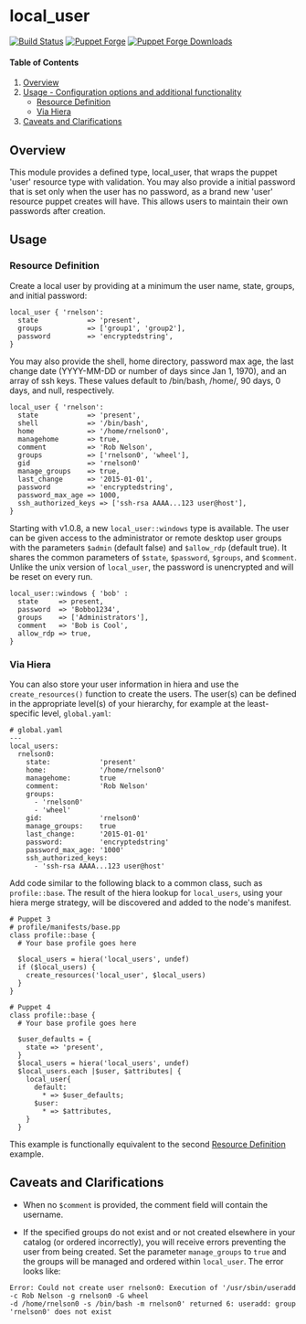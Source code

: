 # local_user

[![Build Status](https://travis-ci.org/rnelson0/puppet-local_user.png?branch=master)](https://travis-ci.org/rnelson0/puppet-local_user)
[![Puppet Forge](http://img.shields.io/puppetforge/v/rnelson0/local_user.svg)](https://forge.puppetlabs.com/rnelson0/local_user)
[![Puppet Forge Downloads](http://img.shields.io/puppetforge/dt/rnelson0/local_user.svg)](https://forge.puppetlabs.com/rnelson0/local_user)

#### Table of Contents

1. [Overview](#overview)
2. [Usage - Configuration options and additional functionality](#usage)
    * [Resource Definition](#resource-definition)
    * [Via Hiera](#via-hiera)
3. [Caveats and Clarifications](#caveats-and-clarifications)


## Overview

This module provides a defined type, local_user, that wraps the puppet 'user'
resource type with validation. You may also provide a initial password that is
set only when the user has no password, as a brand new 'user' resource puppet
creates will have. This allows users to maintain their own passwords after
creation.

## Usage

### Resource Definition

Create a local user by providing at a minimum the user name, state,
groups, and initial password:

    local_user { 'rnelson':
      state            => 'present',
      groups           => ['group1', 'group2'],
      password         => 'encryptedstring',
    }

You may also provide the shell, home directory, password max age, the last
change date (YYYY-MM-DD or number of days since Jan 1, 1970), and an array of ssh keys. These values
default to /bin/bash, /home/<username>, 90 days, 0 days, and null, respectively.

    local_user { 'rnelson':
      state            => 'present',
      shell            => '/bin/bash',
      home             => '/home/rnelson0',
      managehome       => true,
      comment          => 'Rob Nelson',
      groups           => ['rnelson0', 'wheel'],
      gid              => 'rnelson0'
      manage_groups    => true,
      last_change      => '2015-01-01',
      password         => 'encryptedstring',
      password_max_age => 1000,
      ssh_authorized_keys => ['ssh-rsa AAAA...123 user@host'],
    }

Starting with v1.0.8, a new `local_user::windows` type is available.
The user can be given access to the administrator or remote desktop user groups with the parameters `$admin` (default false) and `$allow_rdp` (default true).
It shares the common parameters of `$state`, `$password`, `$groups`, and `$comment`.
Unlike the unix version of `local_user`, the password is unencrypted and will be reset on every run.

    local_user::windows { 'bob' :
      state     => present,
      password  => 'Bobbo1234',
      groups    => ['Administrators'],
      comment   => 'Bob is Cool',
      allow_rdp => true,
    }

### Via Hiera

You can also store your user information in hiera and use the `create_resources()` function to create the users. The user(s) can be defined in the appropriate level(s) of your hierarchy, for example at the least-specific level, `global.yaml`:

````
# global.yaml
---
local_users:
  rnelson0:
    state:            'present'
    home:             '/home/rnelson0'
    managehome:       true
    comment:          'Rob Nelson'
    groups:
      - 'rnelson0'
      - 'wheel'
    gid:              'rnelson0'
    manage_groups:    true
    last_change:      '2015-01-01'
    password:         'encryptedstring'
    password_max_age: '1000'
    ssh_authorized_keys:
      - 'ssh-rsa AAAA...123 user@host'
````

Add code similar to the following black to a common class, such as `profile::base`. The result of the hiera lookup for `local_users`, using your hiera merge strategy, will be discovered and added to the node's manifest.

````
# Puppet 3
# profile/manifests/base.pp
class profile::base {
  # Your base profile goes here

  $local_users = hiera('local_users', undef)
  if ($local_users) {
    create_resources('local_user', $local_users)
  }
}
````

````
# Puppet 4
class profile::base {
  # Your base profile goes here

  $user_defaults = {
    state => 'present',
  }
  $local_users = hiera('local_users', undef)
  $local_users.each |$user, $attributes| {
    local_user{ 
      default:
        * => $user_defaults;
      $user:
        * => $attributes,
    }
  }
````

This example is functionally equivalent to the second [Resource Definition](#resource-definition) example.

## Caveats and Clarifications

* When no `$comment` is provided, the comment field will contain the username.

* If the specified groups do not exist and or not created elsewhere in your catalog (or ordered incorrectly), you will receive errors preventing the user from being created. Set the parameter `manage_groups` to `true` and the groups will be managed and ordered within `local_user`. The error looks like:
````
Error: Could not create user rnelson0: Execution of '/usr/sbin/useradd -c Rob Nelson -g rnelson0 -G wheel
-d /home/rnelson0 -s /bin/bash -m rnelson0' returned 6: useradd: group 'rnelson0' does not exist
````
